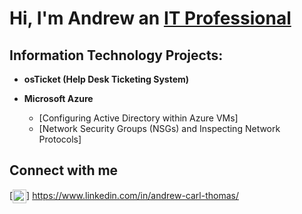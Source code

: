 <h1> Hi, I'm Andrew an <a href="https://www.linkedin.com/in/andrew-carl-thomas/"> IT Professional</a></h1>

<h2>Information Technology Projects:</h2>

- <b>osTicket (Help Desk Ticketing System)</b>

- <b>Microsoft Azure</b>
    -  [Configuring Active Directory within Azure VMs]
    -  [Network Security Groups (NSGs) and Inspecting Network Protocols]

<h2>Connect with me</h2>

[<img align="center" alt="Andrew's LinkedIn" width="22px" src="https://github.com/user-attachments/assets/311080bf-743a-4a18-8884-c0982731916d" />]
https://www.linkedin.com/in/andrew-carl-thomas/

